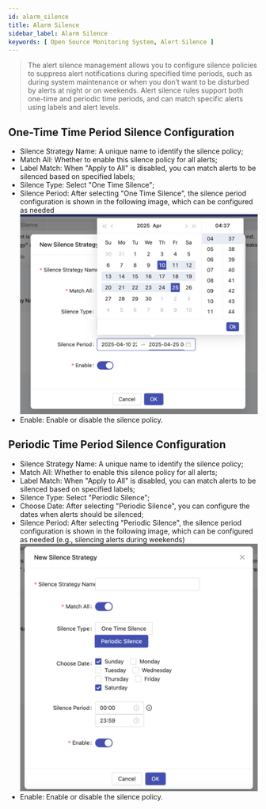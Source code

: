 ```yaml
---
id: alarm_silence
title: Alarm Silence
sidebar_label: Alarm Silence
keywords: [ Open Source Monitoring System, Alert Silence ]
---
```


> The alert silence management allows you to configure silence policies to suppress alert notifications during specified time periods, such as during system maintenance or when you don’t want to be disturbed by alerts at night or on weekends. Alert silence rules support both one-time and periodic time periods, and can match specific alerts using labels and alert levels.

## One-Time Time Period Silence Configuration

- Silence Strategy Name: A unique name to identify the silence policy;
- Match All: Whether to enable this silence policy for all alerts;
- Label Match: When "Apply to All" is disabled, you can match alerts to be silenced based on specified labels;
- Silence Type: Select "One Time Silence";
- Silence Period: After selecting "One Time Silence", the silence period configuration is shown in the following image, which can be configured as needed
  ![alarm_silence](/img/docs/help/alert-silence-1-en.png)
- Enable: Enable or disable the silence policy.

## Periodic Time Period Silence Configuration

- Silence Strategy Name: A unique name to identify the silence policy;
- Match All: Whether to enable this silence policy for all alerts;
- Label Match: When "Apply to All" is disabled, you can match alerts to be silenced based on specified labels;
- Silence Type: Select "Periodic Silence";
- Choose Date: After selecting "Periodic Silence", you can configure the dates when alerts should be silenced;
- Silence Period: After selecting "Periodic Silence", the silence period configuration is shown in the following image, which can be configured as needed (e.g., silencing alerts during weekends)
  ![alarm_silence](/img/docs/help/alert-silence-2-en.png)
- Enable: Enable or disable the silence policy.
